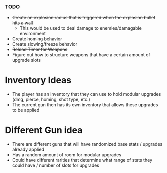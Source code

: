 ### TODO
* ~~Create an explosion radius that is triggered when the explosion bullet hits a wall~~
	- This would be used to deal damage to enemies/damagable environment
* ~~Create homing behavior~~
* Create slowing/freeze behavior
* ~~Reload Timer for Weapons~~
* Figure out how to structure weapons that have a certain amount of upgrade slots


# Inventory Ideas
* The player has an inventory that they can use to hold modular upgrades (dmg, pierce, homing, shot type, etc.)
* The current gun then has its own inventory that allows these upgrades to be applied

# Different Gun idea
* There are different guns that will have randomized base stats / upgrades already applied
* Has a random amount of room for modular upgrades
* Could have different rarities that determine what range of stats they could have / number of slots for upgrades

